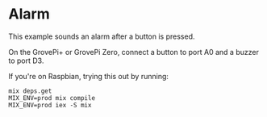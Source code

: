 # Alarm

This example sounds an alarm after a button is pressed.

On the GrovePi+ or GrovePi Zero, connect a button to port A0
and a buzzer to port D3.

If you're on Raspbian, trying this out by running:
```
mix deps.get
MIX_ENV=prod mix compile
MIX_ENV=prod iex -S mix
```
